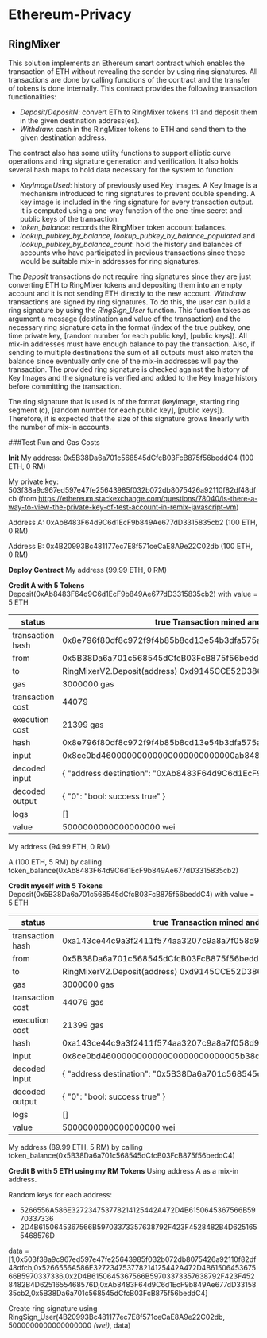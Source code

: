 # Ethereum-Privacy

## RingMixer

This solution implements an Ethereum smart contract which enables the transaction of ETH without revealing the sender by using ring signatures. All transactions are done by calling functions of the contract and the transfer of tokens is done internally. This contract provides the following transaction functionalities:
- *Deposit*/*DepositN*: convert ETh to RingMixer tokens 1:1 and deposit them in the given destination address(es).
- *Withdraw*: cash in the RingMixer tokens to ETH and send them to the given destination address.

The contract also has some utility functions to support elliptic curve operations and ring signature generation and verification. It also holds several hash maps to hold data necessary for the system to function:
- *KeyImageUsed*: history of previously used Key Images. A Key Image is a mechanism introduced to ring signatures to prevent double spending. A key image is included in the ring signature for every transaction output. It is computed using a one-way function of the one-time secret and public keys of the transaction.
- *token_balance*: records the RingMixer token account balances.
- *lookup_pubkey_by_balance*, *lookup_pubkey_by_balance_populated* and *lookup_pubkey_by_balance_count*: hold the history and balances of accounts who have participated in previous transactions since these would be suitable mix-in addresses for ring signatures.

The *Deposit* transactions do not require ring signatures since they are just converting ETH to RingMixer tokens and depositing them into an empty account and it is not sending ETH directly to the new account. *Withdraw* transactions are signed by ring signatures. To do this, the user can build a ring signature by using the *RingSign_User* function. This function takes as argument a message (destination and value of the transaction) and the necessary ring signature data in the format (index of the true pubkey, one time private key, [random number for each public key], [public keys]). All mix-in addresses must have enough balance to pay the transaction. Also, if sending to multiple destinations the sum of all outputs must also match the balance since eventually only one of the mix-in addresses will pay the transaction. The provided ring signature is checked against the history of Key Images and the signature is verified and added to the Key Image history before committing the transaction.

The ring signature that is used is of the format (keyimage, starting ring segment (c), [random number for each public key], [public keys]). Therefore, it is expected that the size of this signature grows linearly with the number of mix-in accounts.

###Test Run and Gas Costs

**Init**
My address: 0x5B38Da6a701c568545dCfcB03FcB875f56beddC4 (100 ETH, 0 RM)

My private key: 503f38a9c967ed597e47fe25643985f032b072db8075426a92110f82df48dfcb (from https://ethereum.stackexchange.com/questions/78040/is-there-a-way-to-view-the-private-key-of-test-account-in-remix-javascript-vm)

Address A: 0xAb8483F64d9C6d1EcF9b849Ae677dD3315835cb2 (100 ETH, 0 RM)

Address B: 0x4B20993Bc481177ec7E8f571ceCaE8A9e22C02db (100 ETH, 0 RM)

**Deploy Contract**
My address (99.99 ETH, 0 RM)

**Credit A with 5 Tokens**
Deposit(0xAb8483F64d9C6d1EcF9b849Ae677dD3315835cb2) with value = 5 ETH

| status | true Transaction mined and execution succeed |
|-|-|
|  transaction hash | 0x8e796f80df8c972f9f4b85b8cd13e54b3dfa575a783b0113a8fe6eb8dd009c09 |
|  from | 0x5B38Da6a701c568545dCfcB03FcB875f56beddC4 |
|  to | RingMixerV2.Deposit(address) 0xd9145CCE52D386f254917e481eB44e9943F39138 |
|  gas | 3000000 gas |
|  transaction cost | 44079 |
|  execution cost | 21399 gas |
|  hash | 0x8e796f80df8c972f9f4b85b8cd13e54b3dfa575a783b0113a8fe6eb8dd009c09 |
|  input | 0x8ce0bd46000000000000000000000000ab8483f64d9c6d1ecf9b849ae677dd3315835cb2 |
|  decoded input | { "address destination": "0xAb8483F64d9C6d1EcF9b849Ae677dD3315835cb2" } |
|  decoded output | { "0": "bool: success true" } |
|  logs | [] |
|  value | 5000000000000000000 wei |

My address (94.99 ETH, 0 RM)

A (100 ETH, 5 RM) by calling token_balance(0xAb8483F64d9C6d1EcF9b849Ae677dD3315835cb2)

**Credit myself with 5 Tokens**
Deposit(0x5B38Da6a701c568545dCfcB03FcB875f56beddC4) with value = 5 ETH

|  status | true Transaction mined and execution succeed |
|-|-|
|  transaction hash | 0xa143ce44c9a3f2411f574aa3207c9a8a7f058d915e7e7b1e841f3422b7263bda |
|  from | 0x5B38Da6a701c568545dCfcB03FcB875f56beddC4 |
|  to | RingMixerV2.Deposit(address) 0xd9145CCE52D386f254917e481eB44e9943F39138 |
|  gas | 3000000 gas |
|  transaction cost | 44079 gas |
|  execution cost | 21399 gas |
|  hash | 0xa143ce44c9a3f2411f574aa3207c9a8a7f058d915e7e7b1e841f3422b7263bda |
|  input | 0x8ce0bd460000000000000000000000005b38da6a701c568545dcfcb03fcb875f56beddc4 |
|  decoded input | { "address destination": "0x5B38Da6a701c568545dCfcB03FcB875f56beddC4" } |
|  decoded output | { "0": "bool: success true" } |
|  logs | [] |
|  value | 5000000000000000000 wei |

My address (89.99 ETH, 5 RM) by calling token_balance(0x5B38Da6a701c568545dCfcB03FcB875f56beddC4)

**Credit B with 5 ETH using my RM Tokens**
Using address A as a mix-in address.

Random keys for each address:
- 5266556A586E327234753778214125442A472D4B6150645367566B5970337336
- 2D4B6150645367566B59703373357638792F423F4528482B4D6251655468576D

data = [1,0x503f38a9c967ed597e47fe25643985f032b072db8075426a92110f82df48dfcb,0x5266556A586E327234753778214125442A472D4B6150645367566B5970337336,0x2D4B6150645367566B59703373357638792F423F4528482B4D6251655468576D,0xAb8483F64d9C6d1EcF9b849Ae677dD3315835cb2,0x5B38Da6a701c568545dCfcB03FcB875f56beddC4]

Create ring signature using RingSign_User(4B20993Bc481177ec7E8f571ceCaE8A9e22C02db, 5000000000000000000 *(wei)*, data)
